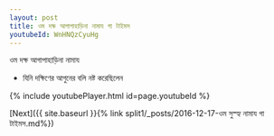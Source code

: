 ```yaml
---
layout: post
title: ওম দক্ষ আগাপাহাড়িনা নামায গা টাইমস
youtubeId: WnHNQzCyuHg
---
```

 
 
 ওম দক্ষ আগাপাহাড়িনা নামায  
 
 -  যিনি দক্ষিণের আগুনের বলি নষ্ট করেছিলেন 
 
  
 
  
 
 
 
 
 
 


{% include youtubePlayer.html id=page.youtubeId %}
 
[Next]({{ site.baseurl }}{% link  split1/_posts/2016-12-17-ওম সুস্হ্য নামায গা টাইমস.md%})
 
